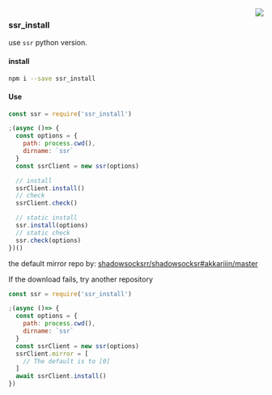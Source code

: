 <img align="right" src="https://i.loli.net/2019/12/16/3qgIYT2kz4QcNpu.png">

### ssr_install

use `ssr` python version.

#### install

```bash
npm i --save ssr_install
```

#### Use

```js
const ssr = require('ssr_install')

;(async ()=> {
  const options = {
    path: process.cwd(),
    dirname: `ssr`
  }
  const ssrClient = new ssr(options)

  // install
  ssrClient.install()
  // check
  ssrClient.check()

  // static install
  ssr.install(options)
  // static check
  ssr.check(options)
})()
```

the default mirror repo by: [shadowsocksrr/shadowsocksr#akkariiin/master](https://github.com/shadowsocksrr/shadowsocksr)

If the download fails, try another repository

```js
const ssr = require('ssr_install')

;(async ()=> {
  const options = {
    path: process.cwd(),
    dirname: `ssr`
  }
  const ssrClient = new ssr(options)
  ssrClient.mirror = [
    // The default is to [0]
  ]
  await ssrClient.install()
})
```